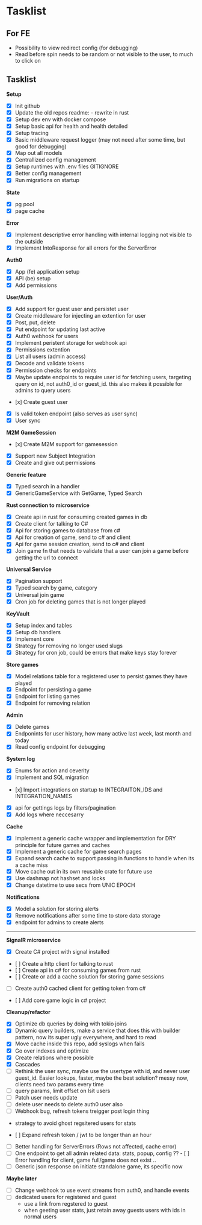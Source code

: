 # Tasklist

## For FE

- Possibility to view redirect config (for debugging)
- Read before spin needs to be random or not visible to the user, to much to click on

## Tasklist

**Setup**
- [x] Init github
- [x] Update the old repos readme: - rewrite in rust
- [x] Setup dev env with docker compose
- [x] Setup basic api for health and health detailed
- [x] Setup tracing
- [x] Basic middleware request logger (may not need after some time, but good for debugging)
- [x] Map out all models
- [x] Centrallized config management
- [x] Setup runtimes with .env files GITIGNORE
- [x] Better config management
- [x] Run migrations on startup

**State**
- [x] pg pool
- [x] page cache

**Error**
- [x] Implement descriptive error handling with internal logging not visible to the outside
- [x] Implement IntoResponse for all errors for the ServerError

**Auth0**
- [x] App (fe) application setup
- [x] API (be) setup
- [x] Add permissions

**User/Auth**
- [x] Add support for guest user and persistet user
- [x] Create middleware for injecting an extention for user
- [x] Post, put, delete
- [x] Put endpoint for updating last active
- [x] Auth0 webhook for users
- [x] Implement peristent storage for webhook api
- [x] Permissions extention
- [x] List all users (admin access)
- [x] Decode and validate tokens
- [x] Permission checks for endpoints
- [x] Maybe update endpoints to require user id for fetching users, targeting query on id, not auth0_id or guest_id. this also makes it possible for admins to query users 
- [x] Create guest user
- [x] Is valid token endpoint (also serves as user sync)
- [x] User sync

**M2M GameSession**
- [x] Create M2M support for gamesession
- [x] Support new Subject Integration
- [x] Create and give out permissions

**Generic feature**
- [x] Typed search in a handler
- [x] GenericGameService with GetGame, Typed Search

**Rust connection to microservice**
- [x] Create api in rust for consuming created games in db
- [x] Create client for talking to C#
- [x] Api for storing games to database from c#
- [x] Api for creation of game, send to c# and client
- [x] Api for game session creation, send to c# and client
- [x] Join game fn that needs to validate that a user can join a game before getting the url to connect

**Universal Service**
- [x] Pagination support
- [x] Typed search by game, category
- [x] Universal join game
- [x] Cron job for deleting games that is not longer played

**KeyVault**
- [x] Setup index and tables
- [x] Setup db handlers
- [x] Implement core
- [x] Strategy for removing no longer used slugs
- [x] Strategy for cron job, could be errors that make keys stay forever

**Store games**
- [x] Model relations table for a registered user to persist games they have played
- [x] Endpoint for persisting a game
- [x] Endpoint for listing games
- [x] Endpoint for removing relation

**Admin**
- [x] Delete games
- [x] Endponints for user history, how many active last week, last month and today
- [x] Read config endpoint for debugging 

**System log**
- [x] Enums for action and ceverity
- [x] Implement and SQL migration
- [x] Import integrations on startup to INTEGRAITON_IDS and INTEGRATION_NAMES
- [x] api for gettings logs by filters/pagination
- [x] Add logs where neccesarry

**Cache**
- [x] Implement a generic cache wrapper and implementation for DRY principle for future games and caches
- [x] Implement a generic cache for game search pages
- [x] Expand search cache to support passing in functions to handle when its a cache miss
- [x] Move cache out in its own reusable crate for future use
- [x] Use dashmap not hashset and locks
- [x] Change datetime to use secs from UNIC EPOCH

**Notifications**
- [x] Model a solution for storing alerts
- [x] Remove notifications after some time to store data storage
- [x] endpoint for admins to create alerts

---

**SignalR microservice**
- [x] Create C# project with signal installed
- [ ] Create a http client for talking to rust
- [ ] Create api in c# for consuming games from rust
- [ ] Create or add a cache solution for storing game sessions
- [ ] Create auth0 cached client for getting token from c#
- [ ] Add core game logic in c# project

**Cleanup/refactor**
- [x] Optimize db queries by doing with tokio joins
- [x] Dynamic query builders, make a service that does this with builder pattern, now its super ugly everywhere, and hard to read
- [x] Move cache inside this repo, add syslogs when fails
- [x] Go over indexes and optimize
- [x] Create relations where possible
- [x] Cascades
- [ ] Rethink the user sync, maybe use the usertype with id, and never user guest_id. Easier lookups, faster, maybe the best solution? messy now, clients need two params every time
- [ ] query params, limit offset on lsit users
- [ ] Patch user needs update
- [ ] delete user needs to delete auth0 user also
- [ ] Webhook bug, refresh tokens treigger post login thing

- strategy to avoid ghost regsitered users for stats

- [ ] Expand refresh token / jwt to be longer than an hour
- [ ] Better handling for ServerErrors (Rows not affected, cache error)
- [ ] One endpoint to get all admin related data: stats, popup, config ??
- [ ] Error handling for client, game full/game does not exist ..
- [ ] Generic json response on initiate standalone game, its specific now

**Maybe later**
- [ ] Change webhook to use event streams from auth0, and handle events
- [ ] dedicated users for registered and guest
    - use a link from regstered to guest
    - when geeting user stats, just retain away guests users with ids in normal users